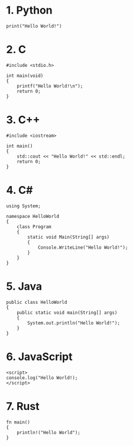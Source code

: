 # 1. Python
```
print("Hello World!")
```

# 2. C
```
#include <stdio.h>

int main(void)
{
    printf("Hello World!\n");
    return 0;
}
```

# 3. C++
```
#include <iostream>

int main()
{
    std::cout << "Hello World!" << std::endl;
    return 0;
}
```

# 4. C#
```
using System;

namespace HelloWorld
{
    class Program
    {
        static void Main(String[] args)
        {
            Console.WriteLine("Hello World!");
        }
    }
}
```

# 5. Java
```
public class HelloWorld
{
    public static void main(String[] args)
    {
        System.out.println("Hello World!");
    }
}
```

# 6. JavaScript
```
<script>
console.log("Hello World!);
</script>
```

# 7. Rust
```
fn main()
{
    println!("Hello World");
}
```
